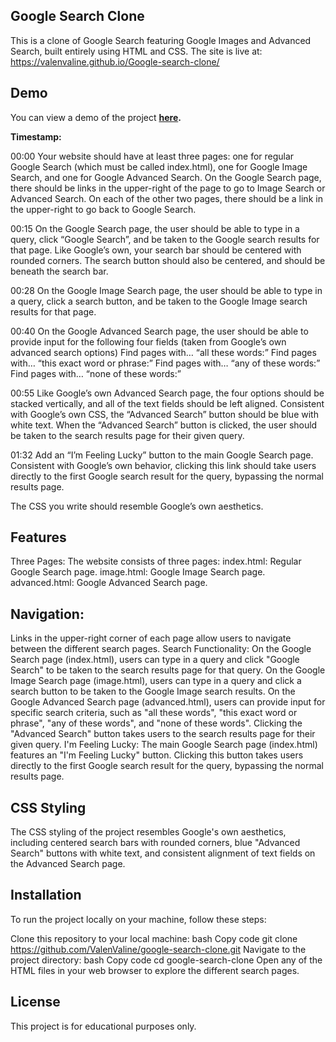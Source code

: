 ## Google Search Clone
This is a clone of Google Search featuring Google Images and Advanced Search, built entirely using HTML and CSS.
The site is live at: https://valenvaline.github.io/Google-search-clone/

## Demo
You can view a demo of the project **[here](https://www.youtube.com/watch?v=GRqqAp8yqeQ).**

**Timestamp:**

00:00 Your website should have at least three pages: one for regular Google Search (which must be called index.html), one for Google Image Search, and one for Google Advanced Search. On the Google Search page, there should be links in the upper-right of the page to go to Image Search or Advanced Search. On each of the other two pages, there should be a link in the upper-right to go back to Google Search.

00:15 On the Google Search page, the user should be able to type in a query, click “Google Search”, and be taken to the Google search results for that page. Like Google’s own, your search bar should be centered with rounded corners. The search button should also be centered, and should be beneath the search bar.

00:28 On the Google Image Search page, the user should be able to type in a query, click a search button, and be taken to the Google Image search results for that page.

00:40 On the Google Advanced Search page, the user should be able to provide input for the following four fields (taken from Google’s own advanced search options) Find pages with… “all these words:” Find pages with… “this exact word or phrase:” Find pages with… “any of these words:” Find pages with… “none of these words:”

00:55 Like Google’s own Advanced Search page, the four options should be stacked vertically, and all of the text fields should be left aligned. Consistent with Google’s own CSS, the “Advanced Search” button should be blue with white text. When the “Advanced Search” button is clicked, the user should be taken to the search results page for their given query.

01:32 Add an “I’m Feeling Lucky” button to the main Google Search page. Consistent with Google’s own behavior, clicking this link should take users directly to the first Google search result for the query, bypassing the normal results page.

The CSS you write should resemble Google’s own aesthetics.


## Features

Three Pages: The website consists of three pages:
index.html: Regular Google Search page.
image.html: Google Image Search page.
advanced.html: Google Advanced Search page.


## Navigation:

Links in the upper-right corner of each page allow users to navigate between the different search pages.
Search Functionality:
On the Google Search page (index.html), users can type in a query and click "Google Search" to be taken to the search results page for that query.
On the Google Image Search page (image.html), users can type in a query and click a search button to be taken to the Google Image search results.
On the Google Advanced Search page (advanced.html), users can provide input for specific search criteria, such as "all these words", "this exact word or phrase", "any of these words", and "none of these words". Clicking the "Advanced Search" button takes users to the search results page for their given query.
I'm Feeling Lucky:
The main Google Search page (index.html) features an "I'm Feeling Lucky" button. Clicking this button takes users directly to the first Google search result for the query, bypassing the normal results page.


## CSS Styling
The CSS styling of the project resembles Google's own aesthetics, including centered search bars with rounded corners, blue "Advanced Search" buttons with white text, and consistent alignment of text fields on the Advanced Search page.


## Installation
To run the project locally on your machine, follow these steps:

Clone this repository to your local machine:
bash
Copy code
git clone https://github.com/ValenValine/google-search-clone.git
Navigate to the project directory:
bash
Copy code
cd google-search-clone
Open any of the HTML files in your web browser to explore the different search pages.

## License
This project is for educational purposes only.
